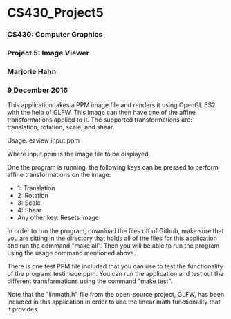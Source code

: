 # CS430_Project5
### CS430: Computer Graphics
### Project 5: Image Viewer
### Marjorie Hahn
### 9 December 2016

This application takes a PPM image file and renders it using OpenGL ES2 with the
help of GLFW. This image can then have one of the affine transformations applied
to it. The supported transformations are: translation, rotation, scale, and shear.

Usage: ezview input.ppm

Where input.ppm is the image file to be displayed.

One the program is running, the following keys can be pressed to perform affine
transformations on the image:

* 1: Translation
* 2: Rotation
* 3: Scale
* 4: Shear
* Any other key: Resets image

In order to run the program, download the files off of Github, make sure that
you are sitting in the directory that holds all of the files for this application
and run the command "make all". Then you will be able to run the program using
the usage command mentioned above.

There is one test PPM file included that you can use to test the functionality
of the program: testimage.ppm. You can run the application and test out the
different transformations using the command "make test".

Note that the "linmath.h" file from the open-source project, GLFW, has been included
in this application in order to use the linear math functionality that it provides.
